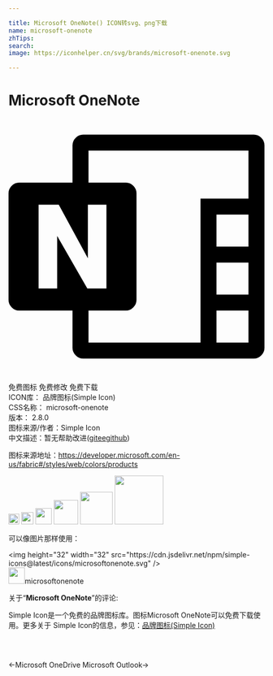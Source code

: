 ```yaml
---

title: Microsoft OneNote() ICON转svg、png下载
name: microsoft-onenote
zhTips: 
search: 
image: https://iconhelper.cn/svg/brands/microsoft-onenote.svg

---
```


# Microsoft OneNote  <small style="font-size: 60%;font-weight: 100"></small>

<div id="svg" class="svg-wrap">
<svg role="img" xmlns="http://www.w3.org/2000/svg" viewBox="0 0 24 24"><title>Microsoft OneNote icon</title><path d="M23 1.5Q23.41 1.5 23.7 1.8 24 2.09 24 2.5V21.5Q24 21.91 23.7 22.2 23.41 22.5 23 22.5H7Q6.59 22.5 6.3 22.2 6 21.91 6 21.5V18H1Q0.59 18 0.3 17.7 0 17.41 0 17V7Q0 6.59 0.3 6.3 0.58 6 1 6H6V2.5Q6 2.09 6.3 1.8 6.59 1.5 7 1.5ZM4.56 11 7.39 15.93H9.18V8.07H7.44V13.1L4.71 8.07H2.82V15.93H4.56ZM22.5 21V18H19.5V21ZM22.5 16.5V13.5H19.5V16.5ZM22.5 12V9H19.5V12ZM22.5 7.5V3H7.5V6H11Q11.41 6 11.7 6.3 12 6.59 12 7V17Q12 17.41 11.7 17.7 11.41 18 11 18H7.5V21H18V7.5Z"/></svg>
</div>
<detail full-name='microsoft-onenote'></detail>

<div class="detail-page">
<p>
<span><span class="badge-success badge">免费图标</span> <span class="badge-success badge">免费修改</span>  <span class="badge-success badge">免费下载</span> </span>
<br/>
<span>
ICON库：
<span class="badge-secondary badge">品牌图标(Simple Icon)</span> 
</span>
<br/>
<span>
CSS名称：
<span class="badge-secondary badge">microsoft-onenote</span> 
</span>

<br/>
<span>
版本：
<span class="badge-secondary badge">2.8.0</span> 
</span>
<br/>
<span>图标来源/作者：<span class="badge-light badge">Simple Icon</span></span> 
<br/>
<span class="zh-detail">中文描述：暂无<span class="help-link"><span>帮助改进</span>(<a href="https://gitee.com/liuwave/icon-helper/edit/master/json/brands/microsoft-onenote.json" target="_blank" rel="noopener noreferrer">gitee</a><a href="https://github.com/liuwave/icon-helper/edit/master/json/brands/microsoft-onenote.json" target="_blank" rel="noopener noreferrer">github</a></span>)</span><br/>
</p>
</div><div class="description description alert alert-light"><p>图标来源地址：<a href="https://developer.microsoft.com/en-us/fabric#/styles/web/colors/products" target="_blank" rel="noopener noreferrer">https://developer.microsoft.com/en-us/fabric#/styles/web/colors/products</a></p></div>
<div class="alert alert-dark">
<img height="21" width="21" src="https://cdn.jsdelivr.net/npm/simple-icons@latest/icons/microsoftonenote.svg" />
<img height="24" width="24" src="https://cdn.jsdelivr.net/npm/simple-icons@latest/icons/microsoftonenote.svg" />
<img height="32" width="32" src="https://cdn.jsdelivr.net/npm/simple-icons@latest/icons/microsoftonenote.svg" />
<img height="48" width="48" src="https://cdn.jsdelivr.net/npm/simple-icons@latest/icons/microsoftonenote.svg" />
<img height="64" width="64" src="https://cdn.jsdelivr.net/npm/simple-icons@latest/icons/microsoftonenote.svg" />
<img height="96" width="96" src="https://cdn.jsdelivr.net/npm/simple-icons@latest/icons/microsoftonenote.svg" />

</div>
<div>
  <p>可以像图片那样使用：    
  </p>
  <div class="alert alert-primary" style="font-size: 14px">
    &lt;img height="32" width="32" src="https://cdn.jsdelivr.net/npm/simple-icons@latest/icons/microsoftonenote.svg" /&gt;
    <copy-btn content='<img height="32" width="32" src="https://cdn.jsdelivr.net/npm/simple-icons@latest/icons/microsoftonenote.svg" />'></copy-btn>
  </div>
  <div class="alert alert-secondary">
    <img height="32" width="32" src="https://cdn.jsdelivr.net/npm/simple-icons@latest/icons/microsoftonenote.svg" />microsoftonenote
    <copy-btn content="microsoftonenote" btn-title="复制图标名称"></copy-btn>
  </div>
</div>
<div class="icon-detail__container">
<p>关于“<b>Microsoft OneNote</b>”的评论:</p>
</div>
<Vssue title="关于“Microsoft OneNote”的评论" />
<div><p>Simple Icon是一个免费的品牌图标库。图标Microsoft OneNote可以免费下载使用。更多关于  Simple Icon的信息，参见：<a target="_blank" href="https://iconhelper.cn/brands.html">品牌图标(Simple Icon)</a>
</p></div>


<div style="padding:2rem 0 " class="page-nav"><p class="inner"><span class="prev">←<router-link to="/icon/microsoft-onedrive.html">Microsoft OneDrive</router-link></span> <span class="next"><router-link to="/icon/microsoft-outlook.html">Microsoft Outlook</router-link>→</span></p></div>
